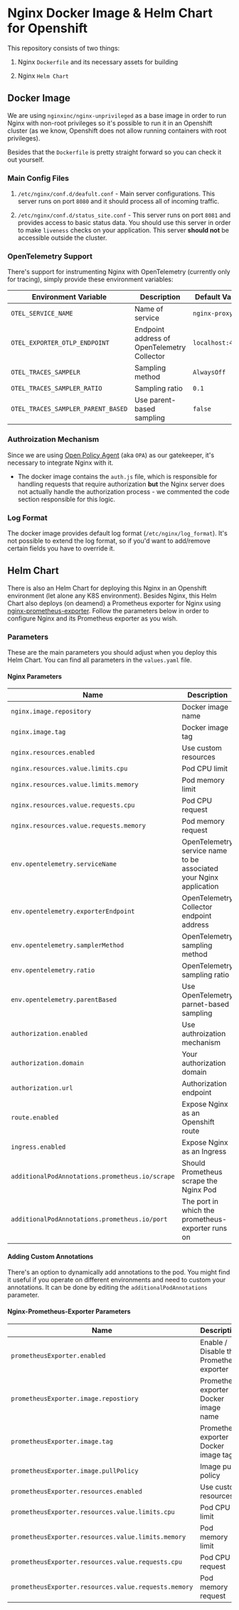 
  

# Nginx Docker Image & Helm Chart for Openshift

  

This repository consists of two things:

1. Nginx `Dockerfile` and its necessary assets for building

2. Nginx `Helm Chart`

  
  

## Docker Image

We are using `nginxinc/nginx-unprivileged` as a base image in order to run Nginx with non-root privileges so it's possible to run it in an Openshift cluster (as we know, Openshift does not allow running containers with root privileges).

Besides that the `Dockerfile` is pretty straight forward so you can check it out yourself.

  

### Main Config Files

1.  `/etc/nginx/conf.d/deafult.conf` - Main server configurations. This server runs on port `8080` and it should process all of incoming traffic.

2.  `/etc/nginx/conf.d/status_site.conf` - This server runs on port `8081` and provides access to basic status data. You should use this server in order to make `liveness` checks on your application. This server **should not** be accessible outside the cluster.

  

### OpenTelemetry Support

There's support for instrumenting Nginx with OpenTelemetry (currently only for tracing), simply provide these environment variables:

  

| Environment Variable | Description | Default Value |
| ---------------------------- | ---------------------------------------------- | ---- |
| `OTEL_SERVICE_NAME` | Name of service | `nginx-proxy` |
| `OTEL_EXPORTER_OTLP_ENDPOINT` | Endpoint address of OpenTelemetry Collector | `localhost:4317` |
| `OTEL_TRACES_SAMPELR` | Sampling method | `AlwaysOff` |
| `OTEL_TRACES_SAMPLER_RATIO` | Sampling ratio | `0.1` |
| `OTEL_TRACES_SAMPLER_PARENT_BASED` | Use parent-based sampling | `false` |

  

### Authroization Mechanism

Since we are using [Open Policy Agent](https://www.openpolicyagent.org/) (aka `OPA`) as our gatekeeper, it's necessary to integrate Nginx with it.

* The docker image contains the `auth.js` file, which is responsible for handling requests that require authorization **but** the Nginx server does not actually handle the authorization process - we commented the code section responsible for this logic.

  

### Log Format

The docker image provides default log format (`/etc/nginx/log_format`). It's not possible to extend the log format, so if you'd want to add/remove certain fields you have to override it.

  
  

## Helm Chart

There is also an Helm Chart for deploying this Nginx in an Openshift environment (let alone any K8S environment). 
Besides Nginx, this Helm Chart also deploys (on deamend) a Prometheus exporter for Nginx using [nginx-prometheus-exporter](https://github.com/nginxinc/nginx-prometheus-exporter/). Follow the parameters below in order to configure Nginx and its Prometheus exporter as you wish.

### Parameters

These are the main parameters you should adjust when you deploy this Helm Chart. You can find all parameters in the `values.yaml` file.

  #### Nginx Parameters

| Name | Description | Value |
| ------------------------------------ | ----------------------------------------------------------- | ------- |
`nginx.image.repository` | Docker image name | `nginx`
`nginx.image.tag` | Docker image tag | `latest`
`nginx.resources.enabled` | Use custom resources | `true`
`nginx.resources.value.limits.cpu` | Pod CPU limit | `100m`
`nginx.resources.value.limits.memory` | Pod memory limit | `128Mi`
`nginx.resources.value.requests.cpu` | Pod CPU request | `100m`
`nginx.resources.value.requests.memory` | Pod memory request | `128Mi`
`env.opentelemetry.serviceName` | OpenTelemetry service name to be associated your Nginx application | `nginx`
`env.opentelemetry.exporterEndpoint` | OpenTelemetry Collector endpoint address | `localhost:4317`
`env.opentelemetry.samplerMethod` | OpenTelemetry sampling method | `AlwaysOff`
`env.opentelemetry.ratio` | OpenTelemetry sampling ratio | `0.1`
`env.opentelemetry.parentBased` | Use OpenTelemetry parnet-based sampling | `false`
`authorization.enabled` | Use authroization mechanism | `true`
`authorization.domain` | Your authorization domain | `example`
`authorization.url` | Authorization endpoint | `http://localhost:8181/v1/data/http/authz/decision`
`route.enabled` | Expose Nginx as an Openshift route | `true`
`ingress.enabled` | Expose Nginx as an Ingress | `false`
`additionalPodAnnotations.prometheus.io/scrape` | Should Prometheus scrape the Nginx Pod | `true`
`additionalPodAnnotations.prometheus.io/port` | The port in which the prometheus-exporter runs on | `false`

#### Adding Custom Annotations
There's an option to dynamically add annotations to the pod. You might find it useful if you operate on different environments and need to custom your annotations. It can be done by editing the `additionalPodAnnotations` parameter.

  #### Nginx-Prometheus-Exporter Parameters
  | Name | Description | Value |
| ------------------------------------ | ----------------------------------------------------------- | ------- |
`prometheusExporter.enabled` | Enable / Disable the Prometheus exporter | `false`
`prometheusExporter.image.repostiory` | Prometheus exporter Docker image name | `nginx/nginx-prometheus-exporter`
`prometheusExporter.image.tag` | Prometheus exporter Docker image tag | `true`
`prometheusExporter.image.pullPolicy` | Image pull policy | `100m`
`prometheusExporter.resources.enabled` | Use custom resources | `100m`
`prometheusExporter.resources.value.limits.cpu` | Pod CPU limit | `100m`
`prometheusExporter.resources.value.limits.memory` | Pod memory limit | `128Mi`
`prometheusExporter.resources.value.requests.cpu` | Pod CPU request | `100m`
`prometheusExporter.resources.value.requests.memory` | Pod memory request | `128Mi`
